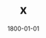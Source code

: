 ---
title: x
date: 1800-01-01
description: Power Grip
thumb: /assets/images/products/700S/700-spg-silver-red-b.jpg
image: /assets/images/products/700S/700-spg-silver-red-b.jpg
# angler-name: Johnny B. Goode

reel-type: spinning
reel-series: 700 

# location: Someplace, United States
# fish: Some Big Fish
# fish-length: 49 in.
# fish-weight: 78 lbs.
---